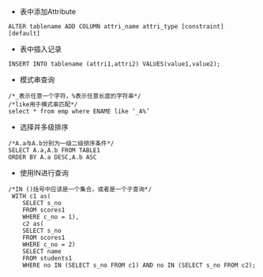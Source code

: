 - 表中添加Attribute
```mysql
ALTER tablename ADD COLUMN attri_name attri_type [constraint] [default]
```
* 表中插入记录
```mysql
INSERT INTO tablename (attri1,attri2) VALUES(value1,value2);
```
* 模式串查询
```mysql
/*_表示任意一个字符，%表示任意长度的字符串*/
/*like用于模式串匹配*/
select * from emp where ENAME like ‘_A%’
```
* 选择并多级排序
```mysql
/*A.a与A.b分别为一级二级排序条件*/
SELECT A.a,A.b FROM TABLE1
ORDER BY A.a DESC,A.b ASC
```
* 使用IN进行查询
```mysql
/*IN ()括号中应该是一个集合，或者是一个子查询*/
 WITH c1 as(
    SELECT s_no
    FROM scores1
    WHERE c_no = 1),
    c2 as(
    SELECT s_no
    FROM scores1
    WHERE c_no = 2)
    SELECT name
    FROM students1
    WHERE no IN (SELECT s_no FROM c1) AND no IN (SELECT s_no FROM c2);
```